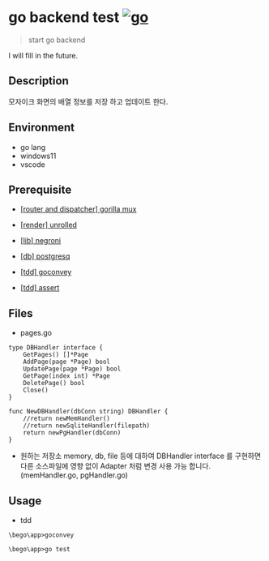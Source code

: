 # go backend test [![go](https://miro.medium.com/max/700/1*Ifpd_HtDiK9u6h68SZgNuA.png)](https://go.dev/)

> start go backend

I will fill in the future.

## Description
모자이크 화면의 배열 정보를 저장 하고 업데이트 한다.

## Environment
* go lang 
* windows11
* vscode 

## Prerequisite

* [[router and dispatcher] gorilla mux](https://github.com/gorilla/mux)
* [[render] unrolled](https://github.com/unrolled/render)
* [[lib] negroni](https://github.com/urfave/negroni)

* [[db] postgresq](https://https://github.com/lib/pq)

* [[tdd] goconvey](https://https://github.com/smartystreets/goconvey)
* [[tdd] assert](https://https://github.com/stretchr/testify/tree/master/assert)

## Files
* pages.go 
```
type DBHandler interface {
	GetPages() []*Page
	AddPage(page *Page) bool	
	UpdatePage(page *Page) bool		
	GetPage(index int) *Page
	DeletePage() bool
	Close()
}

func NewDBHandler(dbConn string) DBHandler {
	//return newMemHandler()
	//return newSqliteHandler(filepath)
	return newPgHandler(dbConn)
}
```
* 원하는 저장소 memory, db, file 등에 대하여 DBHandler interface 를 구현하면  다른 소스파일에 영향 없이 Adapter 처럼 변경 사용 가능 합니다.
  (memHandler.go, pgHandler.go) 
## Usage
* tdd
```
\bego\app>goconvey      

\bego\app>go test
```
